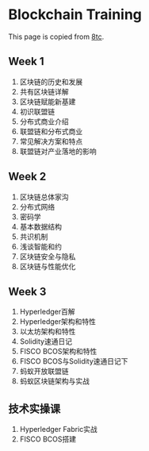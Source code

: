 # Blockchain Training

This page is copied from [8tc](https://app9rdplv402779.pc.xiaoe-tech.com/detail/p_5faa2b8ae4b0231ba8856c46/6?fromH5=true).


## Week 1

1. 区块链的历史和发展
1. 共有区块链详解
1. 区块链赋能新基建
1. 初识联盟链
1. 分布式商业介绍
1. 联盟链和分布式商业
1. 常见解决方案和特点
1. 联盟链对产业落地的影响

## Week 2

1. 区块链总体家沟
1. 分布式网络
1. 密码学
1. 基本数据结构
1. 共识机制
1. 浅谈智能和约
1. 区块链安全与隐私
1. 区块链与性能优化

## Week 3

1. Hyperledger百解
1. Hyperledger架构和特性
1. 以太坊架构和特性
1. Solidity速通日记
1. FISCO BCOS架构和特性
1. FISCO BCOS与Solidity速通日记下
1. 蚂蚁开放联盟链
1. 蚂蚁区块链架构与实战

## 技术实操课

1. Hyperledger Fabric实战
2. FISCO BCOS搭建
